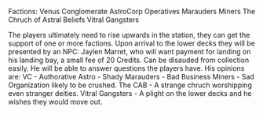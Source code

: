 Factions:
Venus Conglomerate
AstroCorp Operatives
Marauders
Miners
The Chruch of Astral Beliefs
Vitral Gangsters

The players ultimately need to rise upwards in the station, they can get the support of one or more factions. Upon arrival to the lower decks they will be presented by an NPC:
Jaylen Marret, who will want payment for landing on his landing bay, a small fee of 20 Credits. Can be disauded from collection easily. He will be able to answer questions the players have. His opinions are:
VC - Authorative
Astro - Shady
Marauders - Bad Business
Miners - Sad Organization likely to be crushed.
The CAB - A strange chruch worshipping even stranger deities.
Vitral Gangsters - A plight on the lower decks and he wishes they would move out.